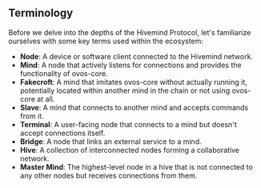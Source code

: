 ## Terminology

Before we delve into the depths of the Hivemind Protocol, let's familiarize ourselves with some key terms used within the ecosystem:

- **Node**: A device or software client connected to the Hivemind network.
- **Mind**: A node that actively listens for connections and provides the functionality of ovos-core.
- **Fakecroft**: A mind that imitates ovos-core without actually running it, potentially located within another mind in the chain or not using ovos-core at all.
- **Slave**: A mind that connects to another mind and accepts commands from it.
- **Terminal**: A user-facing node that connects to a mind but doesn't accept connections itself.
- **Bridge**: A node that links an external service to a mind.
- **Hive**: A collection of interconnected nodes forming a collaborative network.
- **Master Mind**: The highest-level node in a hive that is not connected to any other nodes but receives connections from them.
